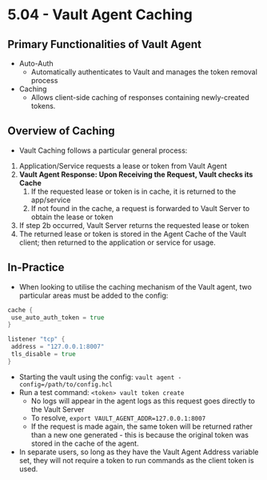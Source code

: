# 5.04 - Vault Agent Caching

## Primary Functionalities of Vault Agent

- Auto-Auth
  - Automatically authenticates to Vault and manages the token removal process
- Caching
  - Allows client-side caching of responses containing newly-created tokens.

## Overview of Caching

- Vault Caching follows a particular general process:

1. Application/Service requests a lease or token from Vault Agent
2. **Vault Agent Response: Upon Receiving the Request, Vault checks its Cache**
    1. If the requested lease or token is in cache, it is returned to the app/service
    2. If not found in the cache, a request is forwarded to Vault Server to obtain the lease or token
3. If step 2b occurred, Vault Server returns the requested lease or token
4. The returned lease or token is stored in the Agent Cache of the Vault client; then returned to the application or service for usage.

## In-Practice

- When looking to utilise the caching mechanism of the Vault agent, two particular areas must be added to the config:

```go
cache {
 use_auto_auth_token = true
}

listener "tcp" {
 address = "127.0.0.1:8007"
 tls_disable = true
}
```

- Starting the vault using the config: `vault agent -config=/path/to/config.hcl`
- Run a test command: `<token> vault token create`
  - No logs will appear in the agent logs as this request goes directly to the Vault Server
  - To resolve, `export VAULT_AGENT_ADDR=127.0.0.1:8007`
  - If the request is made again, the same token will be returned rather than a new one generated - this is because the original token was stored in the cache of the agent.
- In separate users, so long as they have the Vault Agent Address variable set, they will not require a token to run commands as the client token is used.

